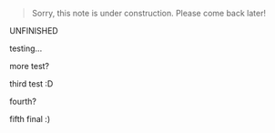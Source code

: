 > Sorry, this note is under construction. Please come back later!

UNFINISHED

testing...

more test?

third test :D

fourth?

fifth final :)